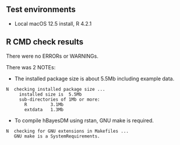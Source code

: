 ## Test environments

* Local macOS 12.5 install, R 4.2.1

## R CMD check results

There were no ERRORs or WARNINGs. 

There was 2 NOTEs:

- The installed package size is about 5.5Mb including example data.
```
N  checking installed package size ...
     installed size is  5.5Mb
     sub-directories of 1Mb or more:
       R         3.1Mb
       extdata   1.3Mb
```
- To compile hBayesDM using rstan, GNU make is required.
```
N  checking for GNU extensions in Makefiles ...
   GNU make is a SystemRequirements.
```
